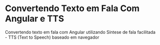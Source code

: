 # Convertendo Texto em Fala Com Angular e TTS


Convertendo texto em fala com Angular utilizando Síntese de fala facilitada - TTS (Text to Speech) baseado em navegador
